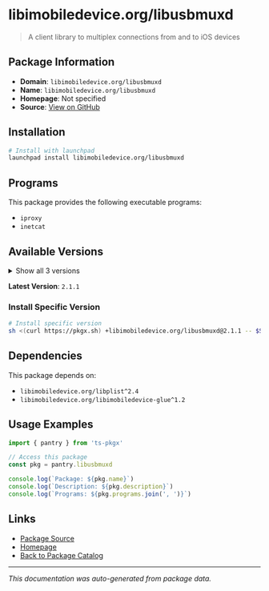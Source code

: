 # libimobiledevice.org/libusbmuxd

> A client library to multiplex connections from and to iOS devices

## Package Information

- **Domain**: `libimobiledevice.org/libusbmuxd`
- **Name**: `libimobiledevice.org/libusbmuxd`
- **Homepage**: Not specified
- **Source**: [View on GitHub](https://github.com/pkgxdev/pantry/tree/main/projects/libimobiledevice.org/libusbmuxd/package.yml)

## Installation

```bash
# Install with launchpad
launchpad install libimobiledevice.org/libusbmuxd
```

## Programs

This package provides the following executable programs:

- `iproxy`
- `inetcat`

## Available Versions

<details>
<summary>Show all 3 versions</summary>

- `2.1.1`, `2.1.0`, `2.0.2`

</details>

**Latest Version**: `2.1.1`

### Install Specific Version

```bash
# Install specific version
sh <(curl https://pkgx.sh) +libimobiledevice.org/libusbmuxd@2.1.1 -- $SHELL -i
```

## Dependencies

This package depends on:

- `libimobiledevice.org/libplist^2.4`
- `libimobiledevice.org/libimobiledevice-glue^1.2`

## Usage Examples

```typescript
import { pantry } from 'ts-pkgx'

// Access this package
const pkg = pantry.libusbmuxd

console.log(`Package: ${pkg.name}`)
console.log(`Description: ${pkg.description}`)
console.log(`Programs: ${pkg.programs.join(', ')}`)
```

## Links

- [Package Source](https://github.com/pkgxdev/pantry/tree/main/projects/libimobiledevice.org/libusbmuxd/package.yml)
- [Homepage](#)
- [Back to Package Catalog](../package-catalog.md)

---

*This documentation was auto-generated from package data.*
